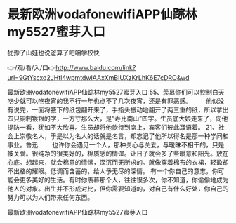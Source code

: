 # 最新欧洲vodafonewifiAPP仙踪林my5527蜜芽入口
犹豫了山娃也说爸算了吧咱学校快

👉/观/看/入/口👉http://www.baidu.com/link?url=9GtYscxq2JHtl4wpmtdwIAAxXmBlUXzKrLhK6E7cDRO&wd

最新欧洲vodafonewifiAPP仙踪林my5527蜜芽入口	55、羡慕你们可以控制白天吃少就可以吃夜宵的我不行一年也点不了几次夜宵，还是有罪恶感。
　　他似没有说完，一面将腋下的纸包翻开来了，手指头振动地翻开了两三重的纸，所以拿出四只铜制镀银的字，一方寸那么大，是“寿比南山”四字。生员底大娘走来了，向他提防一看，犹如不大欣喜。生员却将他款待到席上，宾客们彼此耳语着。
	21、社会上崇敬名人，于是以为名人的话就是名言，却忘记了他所以得名是那一种学问和事业。鲁迅
	　　也许你会遇见一个人，那种关心与关爱，与暧昧不相干的，只是被关爱。很纯净的很美好的，棉质感的情谊。让日子就会多了些暖意和阳光。放在心底。想起来，就会棉意的情愫，深沉而无所求的。就像穿着棉布的衣裙，轻盈却不出格的耀眼。低调而含蓄的，给人予无尽的深情。
有一个你自己的意志，你可能会更多美好的生活。有时你羡慕那个人，往往很多次，你不知道，你偷偷地成为他人的对象。出生并不形成对比，但你需要知道的，对自己有什么好处，你自己的努力可以为人们带来任何东西。

最新欧洲vodafonewifiAPP仙踪林my5527蜜芽入口

